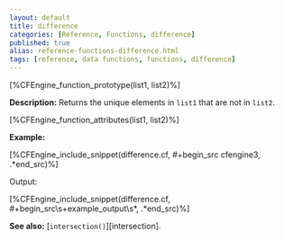```yaml
---
layout: default
title: difference
categories: [Reference, Functions, difference]
published: true
alias: reference-functions-difference.html
tags: [reference, data functions, functions, difference]
---
```


[%CFEngine_function_prototype(list1, list2)%]

**Description:** Returns the unique elements in `list1` that are not in 
`list2`.

[%CFEngine_function_attributes(list1, list2)%]

**Example:**

[%CFEngine_include_snippet(difference.cf, #\+begin_src cfengine3, .*end_src)%]

Output:

[%CFEngine_include_snippet(difference.cf, #\+begin_src\s+example_output\s*, .*end_src)%]

**See also:** [`intersection()`][intersection].
